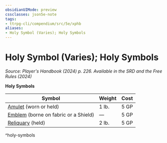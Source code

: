 ```yaml
---
obsidianUIMode: preview
cssclasses: json5e-note
tags:
- ttrpg-cli/compendium/src/5e/xphb
aliases:
- Holy Symbol (Varies); Holy Symbols
---
```

# Holy Symbol (Varies); Holy Symbols
*Source: Player's Handbook (2024) p. 226. Available in the <span title='Systems Reference Document (5.2)'>SRD</span> and the Free Rules (2024)* 

**Holy Symbols**

| Symbol | Weight | Cost |
|--------|--------|------|
| [Amulet](Інструменти%20ДМ/CLI/items/amulet-xphb.md) (worn or held) | 1 lb. | 5 GP |
| [Emblem](Інструменти%20ДМ/CLI/items/emblem-xphb.md) (borne on fabric or a Shield) | — | 5 GP |
| [Reliquary](Інструменти%20ДМ/CLI/items/reliquary-xphb.md) (held) | 2 lb. | 5 GP |
^holy-symbols
